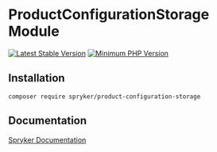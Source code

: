 # ProductConfigurationStorage Module
[![Latest Stable Version](https://poser.pugx.org/spryker/product-configuration-storage/v/stable.svg)](https://packagist.org/packages/spryker/product-configuration-storage)
[![Minimum PHP Version](https://img.shields.io/badge/php-%3E%3D%207.4-8892BF.svg)](https://php.net/)

## Installation

```
composer require spryker/product-configuration-storage
```

## Documentation

[Spryker Documentation](https://academy.spryker.com/developing_with_spryker/module_guide/modules.html)
